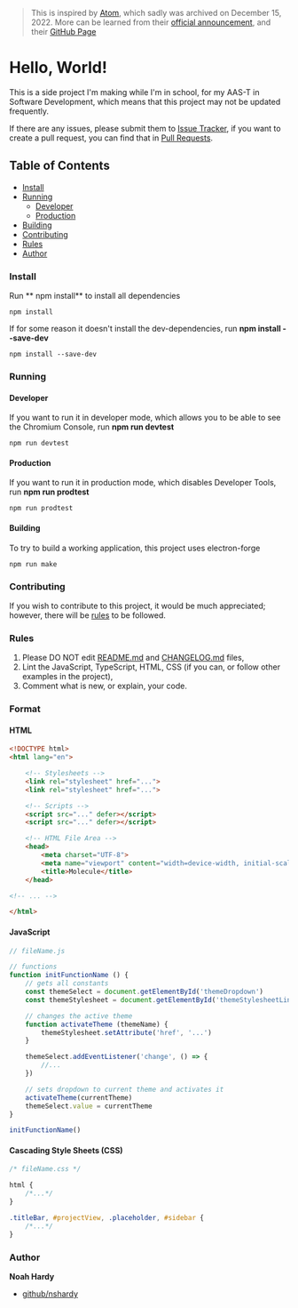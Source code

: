 > This is inspired by [Atom](https://atom.io), which sadly was archived on December 15, 2022. More can be learned from their [official announcement](https://github.blog/2022-06-08-sunsetting-atom/), and their [GitHub Page](https://github.com/atom/atom)


# Hello, World!

This is a side project I'm making while I'm in school, for my AAS-T in Software Development, which means that this project may not be updated frequently.

If there are any issues, please submit them to [Issue Tracker](https://github.com/nshardy/Molecule/issues), if you want to create a pull request, you can find that in [Pull Requests](https://github.com/nshardy/Molecule/pulls).


## Table of Contents
- [Install](#install)
- [Running](#running)
    - [Developer](#developer)
    - [Production](#production)
- [Building](#building)
- [Contributing](#contributing)
- [Rules](#rules)
- [Author](#author)



### Install
Run ** npm install** to install all dependencies
```terminal
npm install
```

If for some reason it doesn't install the dev-dependencies, run **npm install --save-dev**
```terminal
npm install --save-dev
```


### Running
#### Developer
If you want to run it in developer mode, which allows you to be able to see the Chromium Console, run **npm run devtest**
```terminal
npm run devtest
```

#### Production
If you want to run it in production mode, which disables Developer Tools, run **npm run prodtest**
```terminal
npm run prodtest
```


#### Building
To try to build a working application, this project uses electron-forge
```terminal
npm run make
```


### Contributing
If you wish to contribute to this project, it would be much appreciated; however, there will be [rules](#rules) to be followed. 


### Rules
1. Please DO NOT edit [README.md](README.md) and [CHANGELOG.md](CHANGELOG.md) files,
2. Lint the JavaScript, TypeScript, HTML, CSS (if you can, or follow other examples in the project),
3. Comment what is new, or explain, your code.


### Format
#### HTML
```html
<!DOCTYPE html>
<html lang="en">

	<!-- Stylesheets -->
	<link rel="stylesheet" href="...">
	<link rel="stylesheet" href="...">

	<!-- Scripts -->
	<script src="..." defer></script>
	<script src="..." defer></script>

	<!-- HTML File Area -->
	<head>
		<meta charset="UTF-8">
		<meta name="viewport" content="width=device-width, initial-scale=1.0">
		<title>Molecule</title>
	</head>

<!-- ... -->

</html>
```

#### JavaScript
```javascript
// fileName.js

// functions
function initFunctionName () {
	// gets all constants
	const themeSelect = document.getElementById('themeDropdown')
	const themeStylesheet = document.getElementById('themeStylesheetLink')

	// changes the active theme
	function activateTheme (themeName) {
		themeStylesheet.setAttribute('href', '...')
	}

	themeSelect.addEventListener('change', () => {
		//...
	})

	// sets dropdown to current theme and activates it
	activateTheme(currentTheme)
	themeSelect.value = currentTheme
}

initFunctionName()
```

#### Cascading Style Sheets (CSS)
```css
/* fileName.css */

html {
	/*...*/
}

.titleBar, #projectView, .placeholder, #sidebar {
	/*...*/
}
```


### Author
**Noah Hardy**
+ [github/nshardy](https://github.com/nshardy)



[electron]: https://www.electronjs.org/
[electron-reloader]: https://github.com/sindresorhus/electron-reloader
[electron-squirrel-startup]: https://github.com/mongodb-js/electron-squirrel-startup
[@electron-forge/cli]: https://www.npmjs.com/package/@electron-forge/cli
[@electron-forge/maker-deb]: https://www.npmjs.com/package/@electron-forge/maker-deb
[@electron-forge/maker-rpm]: https://www.npmjs.com/package/@electron-forge/maker-rpm
[@electron-forge/maker-squirrel]: https://www.npmjs.com/package/@electron-forge/maker-squirrel
[@electron-forge/maker-zip]: https://www.npmjs.com/package/@electron-forge/maker-rpm